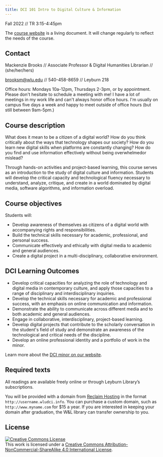 ```yaml
---
title: DCI 101 Intro to Digital Culture & Information
---
```


Fall 2022 // TR 3:15-4:45pm

The [course website](http://mackenziekbrooks.github.com/dci101-f22) is a living document. It will change regularly to reflect the needs of the course.


## Contact

Mackenzie Brooks // Associate Professor & Digital Humanities Librarian // (she/her/hers)

brooksm@wlu.edu // 540-458-8659 // Leyburn 218

Office hours: Mondays 10a-12pm, Thursdays 2-3pm, or by appointment. Please don't hesitate to schedule a meeting with me! I have a lot of meetings in my work life and can't always honor office hours. I'm usually on campus five days a week and happy to meet outside of office hours (but still between 9am-5pm.) 

## Course description
What does it mean to be a citizen of a digital world? How do you think critically about the ways that technology shapes our society? How do you learn new digital skills when platforms are constantly changing? How do you find and use information effectively without being overwhelmedor mislead?

Through hands-on activities and project-based learning, this course serves as an introduction to the study of digital culture and information. Students will develop the critical capacity and technological fluency necessary to understand, analyze, critique, and create in a world dominated by digital media, software algorithms, and information overload.

## Course objectives

Students will:

* Develop awareness of themselves as citizens of a digital world with accompanying rights and responsibilities.
* Build the technical skills necessary for academic, professional, and personal success. 
* Communicate effectively and ethically with digital media to academic and general audiences. 
* Create a digital project in a multi-disciplinary, collaborative environment.


## DCI Learning Outcomes
* Develop critical capacities for analyzing the role of technology and digital media in contemporary culture, and apply those capacities to a range of disciplinary and interdisciplinary inquiries.
* Develop the technical skills necessary for academic and professional success, with an emphasis on online communication and information.
* Demonstrate the ability to communicate across different media and to both academic and general audiences.
* Engage in collaborative, interdisciplinary, project-based learning.
* Develop digital projects that contribute to the scholarly conversation in the student's field of study and demonstrate an awareness of the technological and critical needs of the discipline.
* Develop an online professional identity and a portfolio of work in the minor.

Learn more about the [DCI minor on our website](http://go.wlu.edu/dci).


## Required texts

All readings are available freely online or through Leyburn Library’s subscriptions.

You will be provided with a domain from [Reclaim Hosting](https://reclaimhosting.com/) in the format ```http://username.wludci.info```. You can purchase a custom domain, such as ```http://www.myname.com``` for $15 a year. If you are interested in keeping your domain after graduation, the W&L library can transfer ownership to you. 


## License
<a rel="license" href="http://creativecommons.org/licenses/by-nc-sa/4.0/"><img alt="Creative Commons License" style="border-width:0" src="https://i.creativecommons.org/l/by-nc-sa/4.0/88x31.png" /></a><br />This work is licensed under a <a rel="license" href="http://creativecommons.org/licenses/by-nc-sa/4.0/">Creative Commons Attribution-NonCommercial-ShareAlike 4.0 International License</a>.




